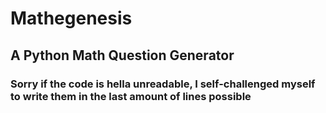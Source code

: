 # Mathegenesis
## A Python Math Question Generator
### Sorry if the code is hella unreadable, I self-challenged myself to write them in the last amount of lines possible
